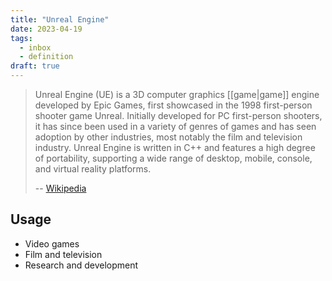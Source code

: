 ```yaml
---
title: "Unreal Engine"
date: 2023-04-19
tags:
  - inbox
  - definition
draft: true
---
```


> Unreal Engine (UE) is a 3D computer graphics [[game|game]] engine
> developed by Epic Games, first showcased in the 1998 first-person shooter game
> Unreal. Initially developed for PC first-person shooters, it has since been
> used in a variety of genres of games and has seen adoption by other
> industries, most notably the film and television industry. Unreal Engine is
> written in C++ and features a high degree of portability, supporting a wide
> range of desktop, mobile, console, and virtual reality platforms.
>
> -- [Wikipedia](https://en.wikipedia.org/wiki/Unreal_Engine)

## Usage

- Video games
- Film and television
- Research and development
